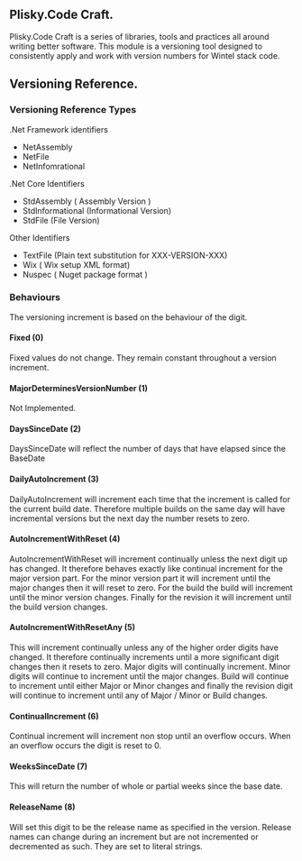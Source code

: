 ## Plisky.Code Craft.   

Plisky.Code Craft is a series of libraries, tools and practices all around writing better software.  This module is a versioning tool designed to consistently apply and work with version numbers for Wintel stack code.

## Versioning Reference.

### Versioning Reference Types

.Net Framework identifiers
+ NetAssembly
+ NetFile
+ NetInfomrational

.Net Core Identifiers

+ StdAssembly   ( Assembly Version )
+ StdInformational   (Informational Version)
+ StdFile (File Version)

Other Identifiers

+ TextFile  (Plain text substitution for XXX-VERSION-XXX)
+ Wix ( Wix setup XML format)
+ Nuspec ( Nuget package format )


### Behaviours

The versioning increment is based on the behaviour of the digit.  


#### Fixed (0)
Fixed values do not change.  They remain constant throughout a version increment.

####  MajorDeterminesVersionNumber (1)
Not Implemented.


#### DaysSinceDate (2)
DaysSinceDate will reflect the number of days that have elapsed since the BaseDate

#### DailyAutoIncrement (3)
DailyAutoIncrement will increment each time that the increment is called for the current build date.  Therefore multiple builds on the same day will have incremental versions but the next day the number resets to zero.

#### AutoIncrementWithReset (4)
AutoIncrementWithReset will increment continually unless the next digit up has changed.  It therefore behaves exactly like continual increment for the major version part.  For the minor version part it will increment until the major changes then it will reset to zero. For the build the build will increment until the minor version changes. Finally for the revision it will increment until the build version changes.
    

#### AutoIncrementWithResetAny (5)

This will increment continually unless any of the higher order digits have changed.  It therefore continually increments until a more significant digit changes then it resets to zero.  Major digits will continually increment.  Minor digits will continue to increment until the major changes.  Build will continue to increment until either Major or Minor changes and finally the revision digit will continue to increment until any of Major / Minor or Build changes.
        
#### ContinualIncrement (6)
        
Continual increment will increment non stop until an overflow occurs. When an overflow occurs the digit is reset to 0.

#### WeeksSinceDate (7)
This will return the number of whole or partial weeks since the base date.

#### ReleaseName (8)

Will set this digit to be the release name as specified in the version.  Release names can change during an increment but are not incremented or decremented as such.  They are set to literal strings.
